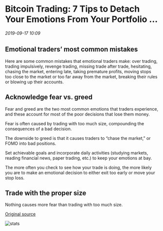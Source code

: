 # Bitcoin Trading: 7 Tips to Detach Your Emotions From Your Portfolio ...

###### 2019-09-17 10:09

## Emotional traders’ most common mistakes

Here are some common mistakes that emotional traders make: over trading, trading impulsively, revenge trading, missing trade after trade, hesitating, chasing the market, entering late, taking premature profits, moving stops too close to the market or too far away from the market, breaking their rules or blowing up their accounts.

## Acknowledge fear vs. greed

Fear and greed are the two most common emotions that traders experience, and these account for most of the poor decisions that lose them money.

Fear is often caused by trading with too much size, compounding the consequences of a bad decision.

The downside to greed is that it causes traders to “chase the market,” or FOMO into bad positions.

Set achievable goals and incorporate daily activities (studying markets, reading financial news, paper trading, etc.) to keep your emotions at bay.

The more often you check to see how your trade is doing, the more likely you are to make an emotional decision to either exit too early or move your stop loss.

## Trade with the proper size

Nothing causes more fear than trading with too much size.

[Original source](https://cointelegraph.com/news/bitcoin-trading-7-tips-to-detach-your-emotions-from-your-portfolio)

![stats](https://c.statcounter.com/11760860/0/a89fa40b/1/ "stats")